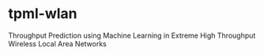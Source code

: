 # tpml-wlan
Throughput Prediction using Machine Learning in Extreme High Throughput Wireless Local Area Networks
